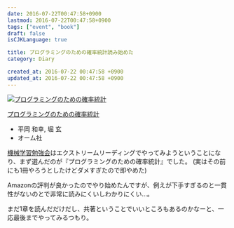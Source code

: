```yaml
---
date: 2016-07-22T00:47:58+0900
lastmod: 2016-07-22T00:47:58+0900
tags: ["event", "book"]
draft: false
isCJKLanguage: true

title: プログラミングのための確率統計読み始めた
category: Diary

created_at: 2016-07-22 00:47:58 +0900
updated_at: 2016-07-22 00:47:58 +0900
---
```


<div class="asin"><div class="asin-image"><a href="https://www.amazon.co.jp/exec/obidos/ASIN/4274067750/nownabe0c-22/"><img src="http://images-jp.amazon.com/images/P/4274067750.09._SL160_.jpg" alt="プログラミングのための確率統計" title="プログラミングのための確率統計"></a></div><div class="asin-detail"><p><a href="https://www.amazon.co.jp/exec/obidos/ASIN/4274067750/nownabe0c-22/">プログラミングのための確率統計</a></p><ul><li>平岡 和幸, 堀 玄</li><li>オーム社</li></ul></div></div>

[機械学習勉強会](http://nownabe.hateblo.jp/entry/2016/07/22/004419)はエクストリームリーディングでやってみようということになり、まず選んだのが『プログラミングのための確率統計』でした。
(実はその前にも1冊やろうとしたけどダメすぎたので即やめた)

Amazonの評判が良かったのでやり始めたんですが、例えが下手すぎるのと一貫性がないのとで非常に読みにくいしわかりにくい…。

まだ1章を読んだだけだし、共著ということでいいところもあるのかなーと、一応最後までやってみるつもり。
